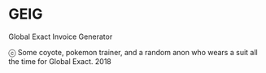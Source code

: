 # GEIG
Global Exact Invoice Generator


ⓒ Some coyote, pokemon trainer, and a random anon who wears a suit all the time for Global Exact. 2018
